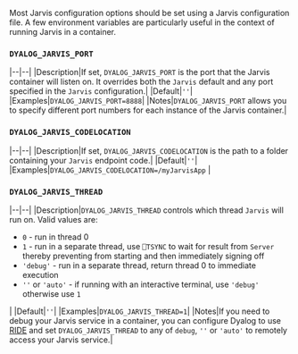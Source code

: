 Most Jarvis configuration options should be set using a Jarvis configuration file. A few environment variables are particularly useful in the context of running Jarvis in a container.


### `DYALOG_JARVIS_PORT`
|--|--|
|Description|If set, `DYALOG_JARVIS_PORT` is the port that the Jarvis container will listen on. It overrides both the `Jarvis` default and any port specified in the `Jarvis` configuration.|
|Default|`''`|
|Examples|`DYALOG_JARVIS_PORT=8888`|
|Notes|`DYALOG_JARVIS_PORT` allows you to specify different port numbers for each instance of the Jarvis container.|

### `DYALOG_JARVIS_CODELOCATION`
|--|--|
|Description|If set, `DYALOG_JARVIS_CODELOCATION` is the path to a folder containing your `Jarvis` endpoint code.|
|Default|`''`|
|Examples|`DYALOG_JARVIS_CODELOCATION=/myJarvisApp` |

### `DYALOG_JARVIS_THREAD`
|--|--|
|Description|`DYALOG_JARVIS_THREAD` controls which thread `Jarvis` will run on. Valid values are:<ul><li>`0` - run in thread 0</li><li>`1` - run in a separate thread, use `⎕TSYNC` to wait for result from `Server` thereby preventing from starting and then immediately signing off</li><li>`'debug'` - run in a separate thread, return thread 0 to immediate execution</li><li>`''` or `'auto'` - if running with an interactive terminal, use `'debug'` otherwise use `1`</li></ul> |
|Default|`''`|
|Examples|`DYALOG_JARVIS_THREAD=1`|
|Notes|If you need to debug your Jarvis service in a container, you can configure Dyalog to use [RIDE](https://dyalog.github.io/ride/) and set `DYALOG_JARVIS_THREAD` to any of `debug`, `''` or `'auto'` to remotely access your Jarvis service.|